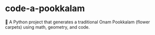 # code-a-pookkalam
🌸 A Python project that generates a traditional Onam Pookkalam (flower carpets) using math, geometry, and code. 
